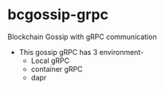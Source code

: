 # bcgossip-grpc
Blockchain Gossip with gRPC communication
- This gossip gRPC has 3 environment-
  - Local gRPC
  - container gRPC
  - dapr
  
